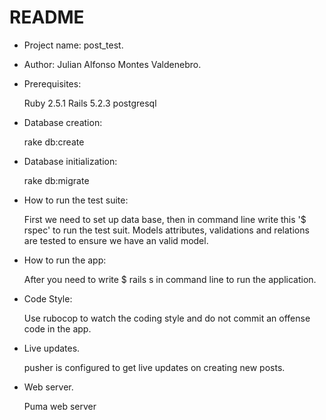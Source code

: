 # README

* Project name: post_test. 

* Author: Julian Alfonso Montes Valdenebro.

* Prerequisites:

  Ruby 2.5.1
  Rails 5.2.3
  postgresql

* Database creation:

  rake db:create

* Database initialization:

  rake db:migrate

* How to run the test suite:

  First we need to set up data base, then in command line write this '$ rspec' to run the test suit.
  Models attributes, validations and relations are tested to ensure we have an valid model.

* How to run the app:

  After  you need to write 
  $ rails s in command line to run the application.

* Code Style:
  
  Use rubocop to watch the coding style and do not commit an offense code in the app.

* Live updates.
  
  pusher is configured to get live updates on creating new posts.

* Web server.
  
  Puma web server




